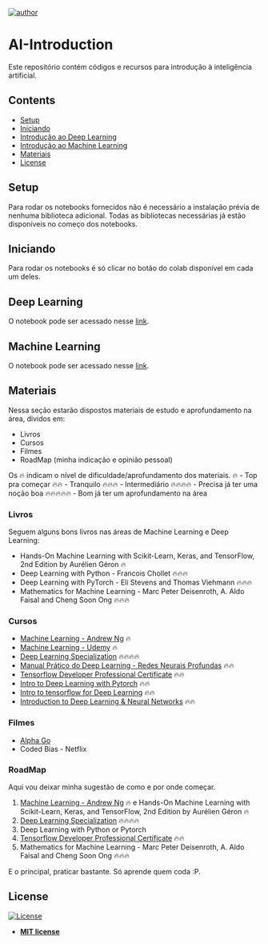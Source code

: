 [![author](https://img.shields.io/badge/author-ItamarRocha-black.svg)](https://github.com/ItamarRocha) 

# AI-Introduction

Este repositório contém códigos e recursos para introdução à inteligência artificial.

## Contents
- [Setup](#Setup)
- [Iniciando](#Iniciando)
- [Introdução ao Deep Learning](#Deep%20Learning)
- [Introdução ao Machine Learning](#Machine%20Learning)
- [Materiais](#Materiais)
- [License](#License)

## Setup

Para rodar os notebooks fornecidos não é necessário a instalação prévia de nenhuma biblioteca adicional. Todas as bibliotecas necessárias já estão disponíveis no começo dos notebooks.

## Iniciando

Para rodar os notebooks é só clicar no botão do colab disponível em cada um deles.

## Deep Learning

O notebook pode ser acessado nesse [link](https://github.com/ItamarRocha/AI-Introduction/blob/main/Deep%20Learning/Deep%20Learning%20com%20Pytorch.ipynb).
## Machine Learning

O notebook pode ser acessado nesse [link](https://github.com/ItamarRocha/AI-Introduction/blob/main/Machine%20Learning/Machine%20Learning%20com%20Pycaret.ipynb).

## Materiais

Nessa seção estarão dispostos materiais de estudo e aprofundamento na área, dividos em:

* Livros
* Cursos
* Filmes
* RoadMap (minha indicação e opinião pessoal)

Os 🔥 indicam o nível de dificuldade/aprofundamento dos materiais.
🔥 - Top pra começar
🔥🔥 - Tranquilo
🔥🔥🔥 - Intermediário
🔥🔥🔥🔥 - Precisa já ter uma noção boa
🔥🔥🔥🔥🔥 - Bom já ter um aprofundamento na área

### Livros

Seguem alguns bons livros nas áreas de Machine Learning e Deep Learning:

* Hands-On Machine Learning with Scikit-Learn, Keras, and TensorFlow, 2nd Edition by Aurélien Géron 🔥
* Deep Learning with Python - Francois Chollet 🔥🔥🔥
* Deep Learning with PyTorch - Eli Stevens and Thomas Viehmann 🔥🔥🔥
* Mathematics for Machine Learning - Marc Peter Deisenroth, A. Aldo Faisal and Cheng Soon Ong 🔥🔥🔥 

### Cursos

* [Machine Learning - Andrew Ng](https://www.coursera.org/learn/machine-learning) 🔥
* [Machine Learning - Udemy](https://www.udemy.com/course/machinelearning) 🔥
* [Deep Learning Specialization](https://www.coursera.org/specializations/deep-learning) 🔥🔥🔥🔥
* [Manual Prático do Deep Learning - Redes Neurais Profundas](https://www.udemy.com/course/redes-neurais/) 🔥🔥
* [Tensorflow Developer Professional Certificate](https://www.coursera.org/professional-certificates/tensorflow-in-practice) 🔥🔥
* [Intro to Deep Learning with Pytorch](https://www.udacity.com/course/deep-learning-pytorch--ud188) 🔥🔥
* [Intro to tensorflow for Deep Learning](https://www.udacity.com/course/intro-to-tensorflow-for-deep-learning--ud187) 🔥🔥
* [Introduction to Deep Learning & Neural Networks](https://www.educative.io/courses/intro-deep-learning) 🔥🔥

### Filmes

* [Alpha Go](https://www.youtube.com/watch?v=WXuK6gekU1Y&t=1s)
* Coded Bias - Netflix


### RoadMap

Aqui vou deixar minha sugestão de como e por onde começar.

1. [Machine Learning - Andrew Ng](https://www.coursera.org/learn/machine-learning) 🔥 e Hands-On Machine Learning with Scikit-Learn, Keras, and TensorFlow, 2nd Edition by Aurélien Géron 🔥
2. [Deep Learning Specialization](https://www.coursera.org/specializations/deep-learning) 🔥🔥🔥🔥
3. Deep Learning with Python or Pytorch
4. [Tensorflow Developer Professional Certificate](https://www.coursera.org/professional-certificates/tensorflow-in-practice) 🔥🔥
5. Mathematics for Machine Learning - Marc Peter Deisenroth, A. Aldo Faisal and Cheng Soon Ong 🔥🔥🔥

E o principal, praticar bastante. Só aprende quem coda :P.

## License

[![License](http://img.shields.io/:license-mit-blue.svg?style=flat-square)](http://badges.mit-license.org)

- **[MIT license](http://opensource.org/licenses/mit-license.php)**